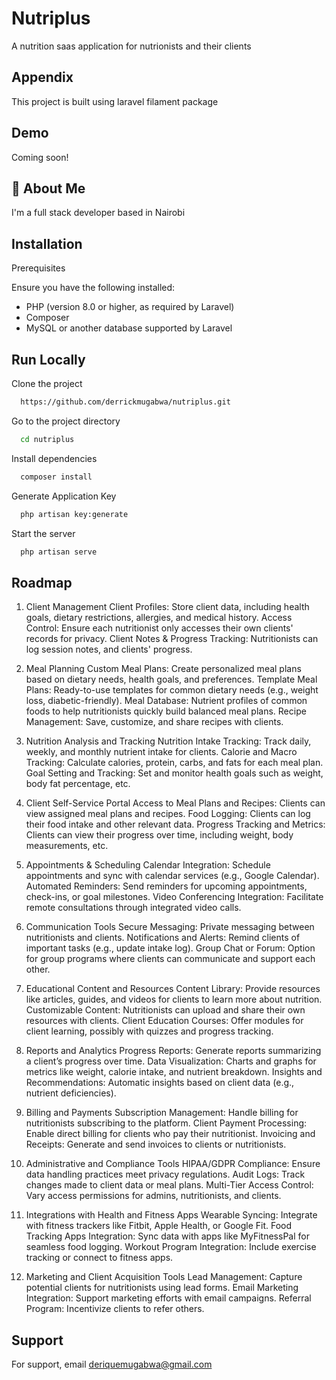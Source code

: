 
# Nutriplus

A nutrition saas application for nutrionists and their clients


## Appendix

This project is built using laravel filament package


## Demo

Coming soon!


## 🚀 About Me
I'm a full stack developer based in Nairobi 


## Installation

Prerequisites

Ensure you have the following installed:

- PHP (version 8.0 or higher, as required by Laravel)
- Composer
- MySQL or another database supported by Laravel


## Run Locally

Clone the project

```bash
  https://github.com/derrickmugabwa/nutriplus.git
```

Go to the project directory

```bash
  cd nutriplus
```

Install dependencies

```bash
  composer install
```

Generate Application Key

```bash
  php artisan key:generate
```
Start the server

```bash
  php artisan serve
```


## Roadmap

1. Client Management
Client Profiles: Store client data, including health goals, dietary restrictions, allergies, and medical history.
Access Control: Ensure each nutritionist only accesses their own clients' records for privacy.
Client Notes & Progress Tracking: Nutritionists can log session notes, and clients' progress.

2. Meal Planning
Custom Meal Plans: Create personalized meal plans based on dietary needs, health goals, and preferences.
Template Meal Plans: Ready-to-use templates for common dietary needs (e.g., weight loss, diabetic-friendly).
Meal Database: Nutrient profiles of common foods to help nutritionists quickly build balanced meal plans.
Recipe Management: Save, customize, and share recipes 
with clients.

3. Nutrition Analysis and Tracking
Nutrition Intake Tracking: Track daily, weekly, and monthly nutrient intake for clients.
Calorie and Macro Tracking: Calculate calories, protein, carbs, and fats for each meal plan.
Goal Setting and Tracking: Set and monitor health goals such as weight, body fat percentage, etc.

4. Client Self-Service Portal
Access to Meal Plans and Recipes: Clients can view assigned meal plans and recipes.
Food Logging: Clients can log their food intake and other relevant data.
Progress Tracking and Metrics: Clients can view their progress over time, including weight, body measurements, etc.

5. Appointments & Scheduling
Calendar Integration: Schedule appointments and sync with calendar services (e.g., Google Calendar).
Automated Reminders: Send reminders for upcoming appointments, check-ins, or goal milestones.
Video Conferencing Integration: Facilitate remote consultations through integrated video calls.

6. Communication Tools
Secure Messaging: Private messaging between nutritionists and clients.
Notifications and Alerts: Remind clients of important tasks (e.g., update intake log).
Group Chat or Forum: Option for group programs where clients can communicate and support each other.

7. Educational Content and Resources
Content Library: Provide resources like articles, guides, and videos for clients to learn more about nutrition.
Customizable Content: Nutritionists can upload and share their own resources with clients.
Client Education Courses: Offer modules for client learning, possibly with quizzes and progress tracking.

8. Reports and Analytics
Progress Reports: Generate reports summarizing a client’s progress over time.
Data Visualization: Charts and graphs for metrics like weight, calorie intake, and nutrient breakdown.
Insights and Recommendations: Automatic insights based on client data (e.g., nutrient deficiencies).

9. Billing and Payments
Subscription Management: Handle billing for nutritionists subscribing to the platform.
Client Payment Processing: Enable direct billing for clients who pay their nutritionist.
Invoicing and Receipts: Generate and send invoices to clients or nutritionists.

10. Administrative and Compliance Tools
HIPAA/GDPR Compliance: Ensure data handling practices meet privacy regulations.
Audit Logs: Track changes made to client data or meal plans.
Multi-Tier Access Control: Vary access permissions for admins, nutritionists, and clients.

11. Integrations with Health and Fitness Apps
Wearable Syncing: Integrate with fitness trackers like Fitbit, Apple Health, or Google Fit.
Food Tracking Apps Integration: Sync data with apps like MyFitnessPal for seamless food logging.
Workout Program Integration: Include exercise tracking or connect to fitness apps.

12. Marketing and Client Acquisition Tools
Lead Management: Capture potential clients for nutritionists using lead forms.
Email Marketing Integration: Support marketing efforts with email campaigns.
Referral Program: Incentivize clients to refer others.


## Support

For support, email deriquemugabwa@gmail.com 


